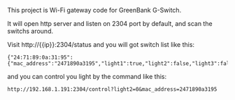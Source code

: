 
This project is Wi-Fi gateway code for GreenBank G-Switch.

It will open http server and listen on 2304 port by default, and scan the switchs around.

Visit http://{{ip}}:2304/status and you will got switch list like this:

```
{"24:71:89:0a:31:95":{"mac_address":"2471890a3195","light1":true,"light2":false,"light3":false,"pair_flag":false,"product_type":0,"DialAddress":"24:71:89:0a:31:95"}}
```

and you can control you light by the command like this:

```
http://192.168.1.191:2304/control?light2=0&mac_address=2471890a3195
```



